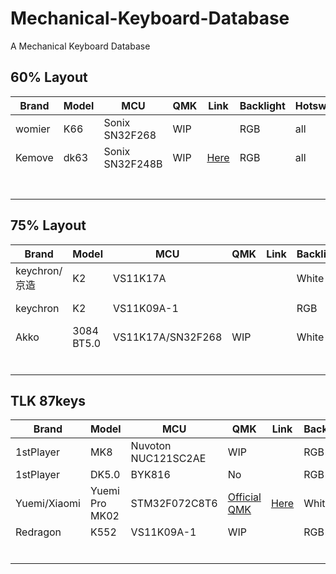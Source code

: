 # Mechanical-Keyboard-Database

A Mechanical Keyboard Database



## 60% Layout

| Brand  | Model | MCU             | QMK  | Link                                                         | Backlight | Hotswap | Wireless |
| ------ | ----- | --------------- | ---- | ------------------------------------------------------------ | --------- | ------- | -------- |
| womier | K66   | Sonix SN32F268  | WIP  |                                                              | RGB       | all     | No       |
| Kemove | dk63  | Sonix SN32F248B | WIP  | [Here](https://github.com/qmk/qmk_firmware/tree/master/keyboards/xiaomi/mk02) | RGB       | all     | Yes      |
|        |       |                 |      |                                                              |           |         |          |
|        |       |                 |      |                                                              |           |         |          |
|        |       |                 |      |                                                              |           |         |          |
|        |       |                 |      |                                                              |           |         |          |
|        |       |                 |      |                                                              |           |         |          |
|        |       |                 |      |                                                              |           |         |          |
|        |       |                 |      |                                                              |           |         |          |

## 75% Layout

| Brand         | Model      | MCU               | QMK  | Link | Backlight | Hotswap | Wireless      |
| ------------- | ---------- | ----------------- | ---- | ---- | --------- | ------- | ------------- |
| keychron/京造 | K2         | VS11K17A          |      |      | White     | No      | Bluetooth 5.1 |
| keychron      | K2         | VS11K09A-1        |      |      | RGB       | No      | Bluetooth 5.1 |
| Akko          | 3084 BT5.0 | VS11K17A/SN32F268 | WIP  |      | White     | No      | Bluetooth 5.0 |
|               |            |                   |      |      |           |         |               |
|               |            |                   |      |      |           |         |               |
|               |            |                   |      |      |           |         |               |
|               |            |                   |      |      |           |         |               |
|               |            |                   |      |      |           |         |               |
|               |            |                   |      |      |           |         |               |

## TLK 87keys

| Brand        | Model          | MCU                 | QMK                                                  | Link                                                         | Backlight | Hotswap | Wireless |
| ------------ | -------------- | ------------------- | ---------------------------------------------------- | ------------------------------------------------------------ | --------- | ------- | -------- |
| 1stPlayer    | MK8            | Nuvoton NUC121SC2AE | WIP                                                  |                                                              | RGB       | 13key   | No       |
| 1stPlayer    | DK5.0          | BYK816              | No                                                   |                                                              | RGB       | No      | No       |
| Yuemi/Xiaomi | Yuemi Pro MK02 | STM32F072C8T6       | [Official QMK](https://github.com/qmk/qmk_firmware/) | [Here](https://github.com/qmk/qmk_firmware/tree/master/keyboards/xiaomi/mk02) | White     | No      | No       |
| Redragon     | K552           | VS11K09A-1          | WIP                                                  |                                                              | RGB       | all     | No       |
|              |                |                     |                                                      |                                                              |           |         |          |
|              |                |                     |                                                      |                                                              |           |         |          |
|              |                |                     |                                                      |                                                              |           |         |          |
|              |                |                     |                                                      |                                                              |           |         |          |
|              |                |                     |                                                      |                                                              |           |         |          |
|              |                |                     |                                                      |                                                              |           |         |          |

